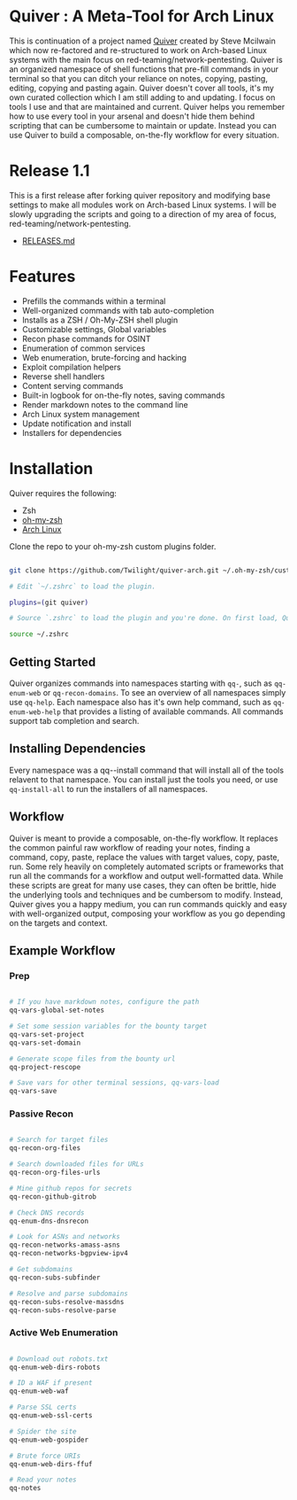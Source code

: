 # Quiver : A Meta-Tool for Arch Linux

This is continuation of a project named [Quiver](https://github.com/stevemcilwain/quiver) created by Steve Mcilwain which now re-factored and re-structured to work on Arch-based Linux systems with the main focus on red-teaming/network-pentesting. Quiver is an organized namespace of shell functions that pre-fill commands in your terminal so that you can ditch your reliance on notes, copying, pasting, editing, copying and pasting again. Quiver doesn't cover all tools, it's my own curated collection which I am still adding to and updating. I focus on tools I use and that are maintained and current. Quiver helps you remember how to use every tool in your arsenal and doesn't hide them behind scripting that can be cumbersome to maintain or update. Instead you can use Quiver to build a composable, on-the-fly workflow for every situation. 

# Release 1.1
This is a first release after forking quiver repository and modifying base settings to make all modules work on Arch-based Linux systems.
I will be slowly upgrading the scripts and going to a direction of my area of focus, red-teaming/network-pentesting.


* [RELEASES.md](RELEASES.md)

# Features

* Prefills the commands within a terminal
* Well-organized commands with tab auto-completion
* Installs as a ZSH / Oh-My-ZSH shell plugin
* Customizable settings, Global variables
* Recon phase commands for OSINT
* Enumeration of common services
* Web enumeration, brute-forcing and hacking
* Exploit compilation helpers
* Reverse shell handlers
* Content serving commands
* Built-in logbook for on-the-fly notes, saving commands
* Render markdown notes to the command line
* Arch Linux system management
* Update notification and install
* Installers for dependencies

# Installation

Quiver requires the following:

* Zsh
* [oh-my-zsh](https://ohmyz.sh/)
* [Arch Linux](https://archlinux.org/)

Clone the repo to your oh-my-zsh custom plugins folder.

```bash

git clone https://github.com/Twilight/quiver-arch.git ~/.oh-my-zsh/custom/plugins/quiver-arch

# Edit `~/.zshrc` to load the plugin.

plugins=(git quiver)

# Source `.zshrc` to load the plugin and you're done. On first load, Quiver will install a few core packages.

source ~/.zshrc

```

## Getting Started

Quiver organizes commands into namespaces starting with `qq-`, such as `qq-enum-web` or `qq-recon-domains`.
To see an overview of all namespaces simply use `qq-help`. Each namespace also has it's own help command, such as `qq-enum-web-help` that provides a listing of available commands. All commands support tab completion and search. 

## Installing Dependencies
Every namespace was a qq-<namespace>-install command that will install all of the tools relavent to that namespace. You can install just the tools you need, or use `qq-install-all` to run the installers of all namespaces.

## Workflow
Quiver is meant to provide a composable, on-the-fly workflow. It replaces the common painful raw workflow of reading your notes, finding a command, copy, paste, replace the values with target values, copy, paste, run. Some rely heavily on completely automated scripts or frameworks that run all the commands for a workflow and output well-formatted data. While these scripts are great for many use cases, they can often be brittle, hide the underlying tools and techniques and be cumbersom to modify. Instead, Quiver gives you a happy medium, you can run commands quickly and easy with well-organized output, composing your workflow as you go depending on the targets and context. 

## Example Workflow
### Prep

```bash

# If you have markdown notes, configure the path 
qq-vars-global-set-notes

# Set some session variables for the bounty target 
qq-vars-set-project 
qq-vars-set-domain 

# Generate scope files from the bounty url
qq-project-rescope

# Save vars for other terminal sessions, qq-vars-load
qq-vars-save

```

### Passive Recon
```bash

# Search for target files
qq-recon-org-files

# Search downloaded files for URLs
qq-recon-org-files-urls

# Mine github repos for secrets
qq-recon-github-gitrob

# Check DNS records
qq-enum-dns-dnsrecon

# Look for ASNs and networks
qq-recon-networks-amass-asns
qq-recon-networks-bgpview-ipv4

# Get subdomains
qq-recon-subs-subfinder

# Resolve and parse subdomains
qq-recon-subs-resolve-massdns
qq-recon-subs-resolve-parse

```

### Active Web Enumeration
```bash

# Download out robots.txt
qq-enum-web-dirs-robots

# ID a WAF if present
qq-enum-web-waf

# Parse SSL certs
qq-enum-web-ssl-certs

# Spider the site
qq-enum-web-gospider

# Brute force URIs
qq-enum-web-dirs-ffuf

# Read your notes
qq-notes

```
